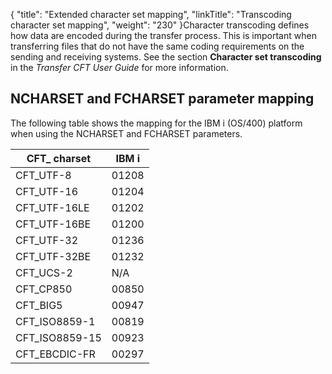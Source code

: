 {
    "title": "Extended character set mapping",
    "linkTitle": "Transcoding character set mapping",
    "weight": "230"
}Character transcoding defines how data are encoded during the transfer process. This is important when transferring files that do not have the same coding requirements on the sending and receiving systems. See the section **Character set transcoding** in the *Transfer CFT User Guide* for more information.

## NCHARSET and FCHARSET parameter mapping

The following table shows the mapping for the IBM i (OS/400) platform when using the NCHARSET and FCHARSET parameters.

<table>
   <thead>
      <tr>
<th class="TableStyle-SynchTableStyle_interop-HeadE-Column1-Header1">CFT_ charset         </th>
<th class="TableStyle-SynchTableStyle_interop-HeadD-Column1-Header1">IBM i         </th>
      </tr>
   </thead>
   <tbody>
      <tr>
         <td>CFT_UTF-8         </td>
         <td>01208         </td>
      </tr>
      <tr>
         <td>CFT_UTF-16         </td>
         <td>01204         </td>
      </tr>
      <tr>
         <td>CFT_UTF-16LE         </td>
         <td>01202         </td>
      </tr>
      <tr>
         <td>CFT_UTF-16BE         </td>
         <td>01200         </td>
      </tr>
      <tr>
         <td>CFT_UTF-32         </td>
         <td>01236         </td>
      </tr>
      <tr>
         <td>CFT_UTF-32BE         </td>
         <td>01232         </td>
      </tr>
      <tr>
         <td>CFT_UCS-2         </td>
         <td>N/A         </td>
      </tr>
      <tr>
         <td>CFT_CP850         </td>
         <td>00850         </td>
      </tr>
      <tr>
         <td>CFT_BIG5         </td>
         <td>00947         </td>
      </tr>
      <tr>
         <td>CFT_ISO8859-1         </td>
         <td>00819         </td>
      </tr>
      <tr>
         <td>CFT_ISO8859-15         </td>
         <td>00923         </td>
      </tr>
      <tr>
         <td>CFT_EBCDIC-FR         </td>
         <td>00297         </td>
      </tr>
   </tbody>
</table>
